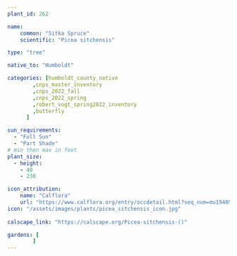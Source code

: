 ```yaml
---
plant_id: 262 

name: 
    common: "Sitka Spruce"  
    scientific: "Picea sitchensis"  

type: "tree"

native_to: "Humboldt"

categories: [humboldt_county_native
        ,cnps_master_inventory
        ,cnps_2022_fall
        ,cnps_2022_spring
        ,robert_vogt_spring2022_inventory
        ,butterfly
      ]

sun_requirements:
  - "Full Sun"
  - "Part Shade"
# min then max in feet
plant_size:
  - height: 
    - 40 
    - 230

icon_attribution: 
    name: "Calflora"
    url: "https://www.calflora.org/entry/occdetail.html?seq_num=mu19409"
icon: "/assets/images/plants/picea_sitchensis_icon.jpg"
 
calscape_link: "https://calscape.org/Picea-sitchensis-()"

gardens: [
        ]
---
```

